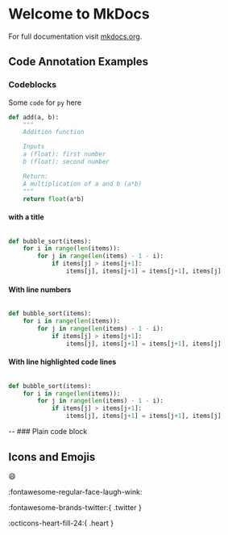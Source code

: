 # Welcome to MkDocs

For full documentation visit [mkdocs.org](https://www.mkdocs.org).

## Code Annotation Examples

### Codeblocks

Some `code` for `py` here

```py
def add(a, b): 
    """
    Addition function 

    Inputs
    a (float): first number
    b (float): second number

    Return: 
    A multiplication of a and b (a*b)
    """
    return float(a*b)
```

#### with a title 

```py title="buble_sort.py"

def bubble_sort(items): 
    for i in range(len(items)): 
        for j in range(len(items) - 1 - i):
            if items[j] > items[j+1]: 
                items[j], items[j+1] = items[j+1], items[j]

```

#### With line numbers 

```py linenums="1"

def bubble_sort(items): 
    for i in range(len(items)): 
        for j in range(len(items) - 1 - i):
            if items[j] > items[j+1]: 
                items[j], items[j+1] = items[j+1], items[j]

```


#### With line highlighted code lines 

```py hl_lines="2 4" linenums="1"

def bubble_sort(items): 
    for i in range(len(items)): 
        for j in range(len(items) - 1 - i):
            if items[j] > items[j+1]: 
                items[j], items[j+1] = items[j+1], items[j]

```
-- ### Plain code block

## Icons and Emojis

:smile:

:fontawesome-regular-face-laugh-wink:

:fontawesome-brands-twitter:{ .twitter }

:octicons-heart-fill-24:{ .heart }
